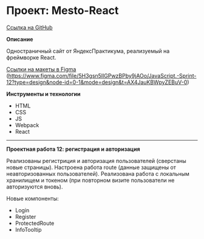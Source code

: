 # Проект: Mesto-React

[Ссылка на GitHub](https://ilmirakhalilova.github.io/mesto-react/)

**Описание**

Одностраничный сайт от ЯндексПрактикума, реализуемый на фреймворке React.

[Ссылки на макеты в Figma](https://www.figma.com/file/2cn9N9jSkmxD84oJik7xL7/JavaScript.-Sprint-4?node-id=0%3A1)
(https://www.figma.com/file/5H3gsn5lIGPwzBPby9jAOo/JavaScript.-Sprint-12?type=design&node-id=0-1&mode=design&t=AX4JauKBWpyZEBuV-0)

**Инструменты и технологии**
* HTML
* CSS
* JS
* Webpack
* React

***

**Проектная работа 12: регистрация и авторизация**

Реализованы регистриция и авторизация пользователей (сверстаны новые страницы).
Настроена работа route (данные защищены от неавторизованных пользователей).
Реализована работа с локальным хранилищем и токеном (при повторном визите пользователи не авторизуются вновь).

Новые компоненты:
* Login
* Register
* ProtectedRoute
* InfoTooltip
